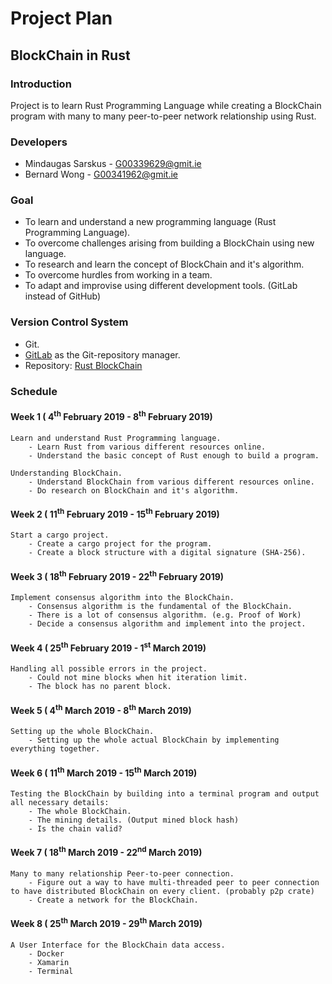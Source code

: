 # Project Plan
 
## BlockChain in Rust

### Introduction

 Project is to learn Rust Programming Language while creating a BlockChain 
 program with many to many peer-to-peer network relationship using Rust.

### Developers
- Mindaugas Sarskus - G00339629@gmit.ie
- Bernard Wong - G00341962@gmit.ie

### Goal

- To learn and understand a new programming language (Rust Programming Language).
- To overcome challenges arising from building a BlockChain using new language.
- To research and learn the concept of BlockChain and it's algorithm.
- To overcome hurdles from working in a team.
- To adapt and improvise using different development tools. (GitLab instead of GitHub)

### Version Control System

- Git.
- [GitLab](https://gitlab.com/) as the Git-repository manager.
- Repository: [Rust BlockChain](https://gitlab.com/My-/year3_project)

### Schedule
#### Week 1 ( 4<sup>th</sup> February 2019 - 8<sup>th</sup> February 2019)
    Learn and understand Rust Programming language.
        - Learn Rust from various different resources online.
        - Understand the basic concept of Rust enough to build a program.
        
    Understanding BlockChain.
        - Understand BlockChain from various different resources online.
        - Do research on BlockChain and it's algorithm.
#### Week 2 ( 11<sup>th</sup> February 2019 - 15<sup>th</sup> February 2019)
    Start a cargo project.
        - Create a cargo project for the program.
        - Create a block structure with a digital signature (SHA-256).
#### Week 3 ( 18<sup>th</sup> February 2019 - 22<sup>th</sup> February 2019)
    Implement consensus algorithm into the BlockChain.
        - Consensus algorithm is the fundamental of the BlockChain.
        - There is a lot of consensus algorithm. (e.g. Proof of Work)
        - Decide a consensus algorithm and implement into the project.
#### Week 4 ( 25<sup>th</sup> February 2019 - 1<sup>st</sup> March 2019)
    Handling all possible errors in the project.
        - Could not mine blocks when hit iteration limit.
        - The block has no parent block.
#### Week 5 ( 4<sup>th</sup> March 2019 - 8<sup>th</sup> March 2019)
    Setting up the whole BlockChain.
        - Setting up the whole actual BlockChain by implementing everything together.
#### Week 6 ( 11<sup>th</sup> March 2019 - 15<sup>th</sup> March 2019)
    Testing the BlockChain by building into a terminal program and output all necessary details:
        - The whole BlockChain.
        - The mining details. (Output mined block hash)
        - Is the chain valid?
#### Week 7 ( 18<sup>th</sup> March 2019 - 22<sup>nd</sup> March 2019)
    Many to many relationship Peer-to-peer connection.
        - Figure out a way to have multi-threaded peer to peer connection to have distributed BlockChain on every client. (probably p2p crate)
        - Create a network for the BlockChain.
#### Week 8 ( 25<sup>th</sup> March 2019 - 29<sup>th</sup> March 2019)
    A User Interface for the BlockChain data access.
        - Docker
        - Xamarin
        - Terminal